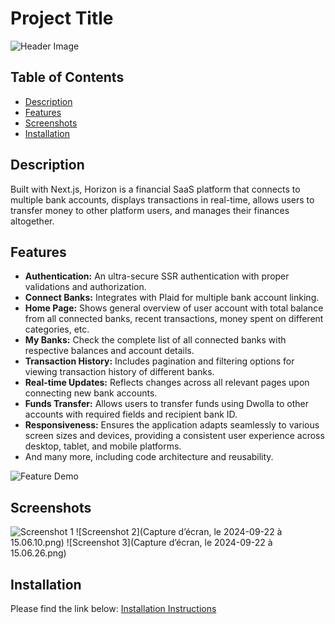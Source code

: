 # Project Title

![Header Image](URL_to_your_header_image)

## Table of Contents
- [Description](#description)
- [Features](#features)
- [Screenshots](#screenshots)
- [Installation](#installation)

## Description
Built with Next.js, Horizon is a financial SaaS platform that connects to multiple bank accounts, displays transactions in real-time, allows users to transfer money to other platform users, and manages their finances altogether.

## Features
- **Authentication:** An ultra-secure SSR authentication with proper validations and authorization.
- **Connect Banks:** Integrates with Plaid for multiple bank account linking.
- **Home Page:** Shows general overview of user account with total balance from all connected banks, recent transactions, money spent on different categories, etc.
- **My Banks:** Check the complete list of all connected banks with respective balances and account details.
- **Transaction History:** Includes pagination and filtering options for viewing transaction history of different banks.
- **Real-time Updates:** Reflects changes across all relevant pages upon connecting new bank accounts.
- **Funds Transfer:** Allows users to transfer funds using Dwolla to other accounts with required fields and recipient bank ID.
- **Responsiveness:** Ensures the application adapts seamlessly to various screen sizes and devices, providing a consistent user experience across desktop, tablet, and mobile platforms.
- And many more, including code architecture and reusability.

![Feature Demo](https://example.com/feature-demo.png)

## Screenshots
![Screenshot 1]()
![Screenshot 2](Capture d’écran, le 2024-09-22 à 15.06.10.png)
![Screenshot 3](Capture d’écran, le 2024-09-22 à 15.06.26.png)

## Installation
Please find the link below: [Installation Instructions](URL_to_installation_instructions)
